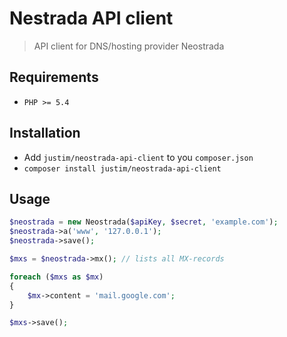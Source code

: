 # Nestrada API client

> API client for DNS/hosting provider Neostrada

## Requirements

* `PHP >= 5.4`

## Installation

* Add `justim/neostrada-api-client` to you `composer.json`
* `composer install justim/neostrada-api-client`

## Usage

```php
$neostrada = new Neostrada($apiKey, $secret, 'example.com');
$neostrada->a('www', '127.0.0.1');
$neostrada->save();

$mxs = $neostrada->mx(); // lists all MX-records

foreach ($mxs as $mx)
{
	$mx->content = 'mail.google.com';
}

$mxs->save();
```
